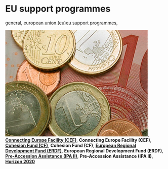 # EU support programmes

<a href="http://www.ris.eu/general" style="text-transform:lowercase;">General</a>, <a href="http://www.ris.eu/general/european_union__eu_" style="text-transform:lowercase;">European Union (EU)</a><a href="http://www.ris.eu/general/european_union__eu_/eu_support_programmes" style="text-transform:lowercase;">EU support programmes</a>,   
  
![](docs/Image/332/thumb_450x-_money.jpg),   
<a href="http://ec.europa.eu/inea/en/connecting-europe-facility" target="_blank">__Connecting Europe Facility (CEF)__</a>, __Connecting Europe Facility (CEF)__,   
<a href="http://ec.europa.eu/regional_policy/thefunds/cohesion/index_en.cfm" target="_blank">__Cohesion Fund (CF)__</a>, __Cohesion Fund (CF)__, <a href="http://ec.europa.eu/regional_policy/thefunds/regional/index_en.cfm" target="_blank">__European Regional Development Fund (ERDF)__</a>, __European Regional Development Fund (ERDF)__, <a href="http://ec.europa.eu/enlargement/instruments/overview/index_en.htm" target="_blank">__Pre-Accession Assistance (IPA II)__</a>, __Pre-Accession Assistance (IPA II)__,   
<a href="http://ec.europa.eu/programmes/horizon2020/" target="_blank">__Horizon 2020__</a>
